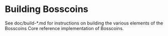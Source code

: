 Building Bosscoins
================

See doc/build-*.md for instructions on building the various
elements of the Bosscoins Core reference implementation of Bosscoins.
